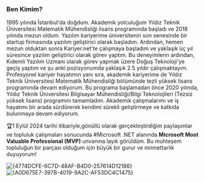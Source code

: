 ### Ben Kimim?
1995 yılında İstanbul'da doğdum. Akademik yolculuğum Yıldız Teknik Üniversitesi Matematik Mühendisliği lisans programında başladı ve 2018 yılında mezun oldum. Yazılım kariyerime üniversitenin son senesinde  bir startup firmasında yazılım geliştirici olarak başladım. Ardından, hemen mezun olduktan sonra Kariyer.net'te çalışmaya başladım ve yaklaşık üç yıl süresince yazılım geliştirici olarak görev yaptım. Bu deneyimlerin ardından, Kıdemli Yazılım Uzmanı olarak görev yapmak üzere Doğuş Teknoloji'ye geçiş yaptım ve şu anki pozisyonumda yaklaşık 2.5 yıldır çalışmaktayım. Profesyonel kariyer hayatımın yanı sıra, akademik kariyerime de Yıldız Teknik Üniversitesi Matematik Mühendisliği bölümünde tezli yüksek lisans programında devam ediyorum. Bu programa başlamadan önce 2020 yılında, Yıldız Teknik Üniversitesi Bilgisayar Mühendisliği/Bilgi Teknolojileri (Tezsiz yüksek lisans) programını tamamladım. Akademik çalışmalarımı ve iş hayatımı bir arada sürdürerek kendimi sürekli geliştirmeye ve katkıda bulunmaya devam ediyorum.

🏆1 Eylül 2024 tarihi itibariyle,gönüllü olarak gerçekleştirdiğim paylaşımlar ve topluluk çalışmaları sonucunda #Microsoft .NET alanında **Microsoft Most Valuable Professional (MVP)** unvanına layık görüldüm. Bu muhteşem topluluğun bir parçası olduğum için büyük bir gurur ve minnettarlık duyuyorum!

![{4774DCFE-6C7D-48AF-B4D0-257614D12186}](https://github.com/user-attachments/assets/d4a156b2-9ad7-40a3-8fe5-208720b0ba1b)
![{A0D675E7-397B-4019-9A2C-AF53DC4C1475}](https://github.com/user-attachments/assets/86956acf-f441-4792-a0cc-5d331df07bb5)
